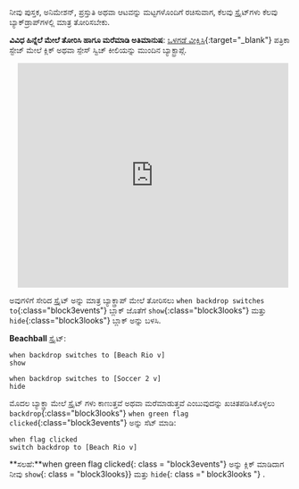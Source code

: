 ನೀವು ಪುಸ್ತಕ, ಅನಿಮೇಶನ್, ಪ್ರಸ್ತುತಿ ಅಥವಾ ಆಟವನ್ನು ಮಟ್ಟಗಳೊಂದಿಗೆ ರಚಿಸುವಾಗ, ಕೆಲವು ಸ್ಪ್ರೈಟ್‌ಗಳು ಕೆಲವು ಬ್ಯಾಕ್‌ಡ್ರಾಪ್‌ಗಳಲ್ಲಿ ಮಾತ್ರ ತೋರಿಸಬೇಕು.

**ವಿವಿಧ ಹಿನ್ನೆಲೆ ಮೇಲೆ ತೋರಿಸಿ ಹಾಗೂ ಮರೆಮಾಡಿ ಅತಿಮಾನುಷ**: [ಒಳಗಡೆ ವೀಕ್ಷಿಸಿ](https://scratch.mit.edu/projects/499876704/editor){:target="_blank"}
ಪತ್ರಿಕಾ ಸ್ಟೇಜ್ ಮೇಲೆ ಕ್ಲಿಕ್ ಅಥವಾ <kbd>ಸ್ಪೇಸ್</kbd> ಸ್ವಿಚ್ ಕೀಲಿಯನ್ನು ಮುಂದಿನ ಬ್ಯಾಕ್ಟ್ರಾಪ್ಗೆ.
<div class="scratch-preview" style="margin-left: 15px;">
  <iframe allowtransparency="true" width="485" height="402" src="https://scratch.mit.edu/projects/embed/499876704/?autostart=false" frameborder="0"></iframe>
</div>

ಅವುಗಳಿಗೆ ಸೇರಿದ ಸ್ಪ್ರೈಟ್ ಅನ್ನು ಮಾತ್ರ ಬ್ಯಾಕ್ಡ್ರಾಪ್ ಮೇಲೆ ತೋರಿಸಲು `when backdrop switches to`{:class="block3events"} ಬ್ಲಾಕ್ ಜೊತೆಗೆ `show`{:class="block3looks"} ಮತ್ತು `hide`{:class="block3looks"} ಬ್ಲಾಕ್ ಅನ್ನು ಬಳಸಿ.

**Beachball** ಸ್ಪ್ರೈಟ್:
```blocks3
when backdrop switches to [Beach Rio v]
show

when backdrop switches to [Soccer 2 v]
hide
```

ಮೊದಲ ಬ್ಯಾಕ್ಡ್ರಾ ಮೇಲೆ ಸ್ಪ್ರೈಟ್ ಗಳು ಕಾಣುತ್ತವೆ ಅಥವಾ ಮರೆಮಾಡುತ್ತವೆ ಎಂಬುವುದನ್ನು ಖಚಿತಪಡಿಸಿಕೊಳ್ಳಲು `backdrop`{:class="block3looks"} `when green flag clicked`{:class="block3events"} ಅನ್ನು ಸೆಟ್ ಮಾಡಿ:

```blocks3
when flag clicked
switch backdrop to [Beach Rio v]
```

**ಸಲಹೆ:**when green flag clicked</code>{: class = "block3events"} ಅನ್ನು ಕ್ಲಿಕ್ ಮಾಡಿದಾಗ ನೀವು `show`{: class = "block3looks}} ಮತ್ತು `hide`{: class =" block3looks "} .</p>

